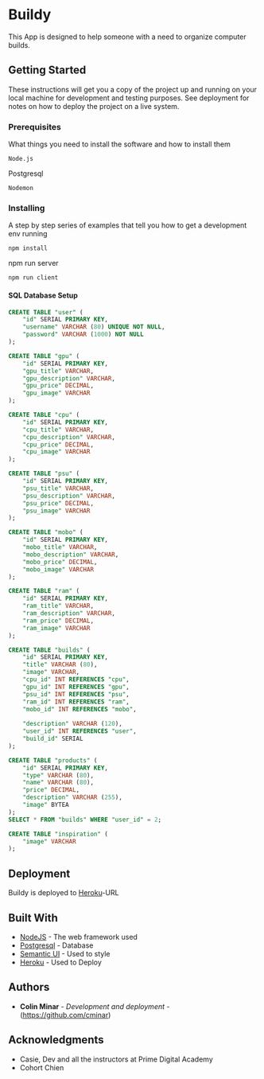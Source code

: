 # Buildy

This App is designed to help someone with a need to organize computer builds.

## Getting Started

These instructions will get you a copy of the project up and running on your local machine for development and testing purposes. See deployment for notes on how to deploy the project on a live system.

### Prerequisites

What things you need to install the software and how to install them

```
Node.js
```
Postgresql
```
Nodemon
```

### Installing

A step by step series of examples that tell you how to get a development env running


```
npm install
```

npm run server

```
npm run client
```

#### SQL Database Setup

```sql
CREATE TABLE "user" (
    "id" SERIAL PRIMARY KEY,
    "username" VARCHAR (80) UNIQUE NOT NULL,
    "password" VARCHAR (1000) NOT NULL
);

CREATE TABLE "gpu" (
    "id" SERIAL PRIMARY KEY,
    "gpu_title" VARCHAR,
    "gpu_description" VARCHAR,
    "gpu_price" DECIMAL,
    "gpu_image" VARCHAR
);

CREATE TABLE "cpu" (
    "id" SERIAL PRIMARY KEY,
    "cpu_title" VARCHAR,
    "cpu_description" VARCHAR,
    "cpu_price" DECIMAL,
    "cpu_image" VARCHAR
);

CREATE TABLE "psu" (
    "id" SERIAL PRIMARY KEY,
    "psu_title" VARCHAR,
    "psu_description" VARCHAR,
    "psu_price" DECIMAL,
    "psu_image" VARCHAR
);

CREATE TABLE "mobo" (
    "id" SERIAL PRIMARY KEY,
    "mobo_title" VARCHAR,
    "mobo_description" VARCHAR,
    "mobo_price" DECIMAL,
    "mobo_image" VARCHAR
);

CREATE TABLE "ram" (
    "id" SERIAL PRIMARY KEY,
    "ram_title" VARCHAR,
    "ram_description" VARCHAR,
    "ram_price" DECIMAL,
    "ram_image" VARCHAR
);

CREATE TABLE "builds" (
	"id" SERIAL PRIMARY KEY,
	"title" VARCHAR (80),
	"image" VARCHAR,
	"cpu_id" INT REFERENCES "cpu",
	"gpu_id" INT REFERENCES "gpu",
	"psu_id" INT REFERENCES "psu",
	"ram_id" INT REFERENCES "ram",
	"mobo_id" INT REFERENCES "mobo",
	
	"description" VARCHAR (120),
	"user_id" INT REFERENCES "user",
	"build_id" SERIAL
);

CREATE TABLE "products" (
	"id" SERIAL PRIMARY KEY,
	"type" VARCHAR (80),
	"name" VARCHAR (80),
	"price" DECIMAL,
	"description" VARCHAR (255),
	"image" BYTEA
);
SELECT * FROM "builds" WHERE "user_id" = 2;

CREATE TABLE "inspiration" (
	"image" VARCHAR
);
```

## Deployment

Buildy is deployed to [Heroku](https://prime-solo.herokuapp.com/#/home)-URL

## Built With

* [NodeJS](http://www.dropwizard.io/1.0.2/docs/) - The web framework used
* [Postgresql](https://maven.apache.org/) - Database
* [Semantic UI](https://rometools.github.io/rome/) - Used to style
* [Heroku](https://rometools.github.io/rome/) - Used to Deploy



## Authors

* **Colin Minar** - *Development and deployment* - (https://github.com/cminar)

## Acknowledgments

* Casie, Dev and all the instructors at Prime Digital Academy
* Cohort Chien